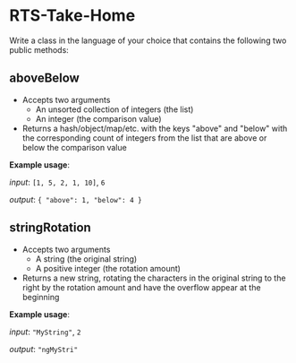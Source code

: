 # RTS-Take-Home

Write a class in the language of your choice that contains the following two public methods:

## aboveBelow
  - Accepts two arguments
    - An unsorted collection of integers (the list)
    - An integer (the comparison value)
  - Returns a hash/object/map/etc. with the keys "above" and "below" with the corresponding count of integers from the list that are above or below the comparison value

**Example usage**:

*input*: `[1, 5, 2, 1, 10]`, `6`

*output*: `{ "above": 1, "below": 4 }`

## stringRotation
  - Accepts two arguments
    - A string (the original string)
    - A positive integer (the rotation amount)
  - Returns a new string, rotating the characters in the original string to the right by the rotation amount and have the overflow appear at the beginning

**Example usage**:

*input*: `"MyString"`, `2`

*output*: `"ngMyStri"`
